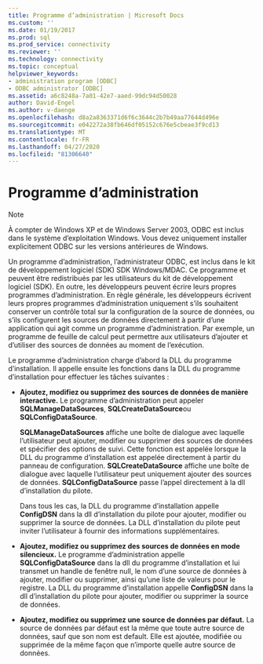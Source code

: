 ```yaml
---
title: Programme d’administration | Microsoft Docs
ms.custom: ''
ms.date: 01/19/2017
ms.prod: sql
ms.prod_service: connectivity
ms.reviewer: ''
ms.technology: connectivity
ms.topic: conceptual
helpviewer_keywords:
- administration program [ODBC]
- ODBC administrator [ODBC]
ms.assetid: a6c8248a-7a01-42e7-aaed-99dc94d50028
author: David-Engel
ms.author: v-daenge
ms.openlocfilehash: d8a2a8363371d6f6c3644c2b7b49aa77644d496e
ms.sourcegitcommit: e042272a38fb646df05152c676e5cbeae3f9cd13
ms.translationtype: MT
ms.contentlocale: fr-FR
ms.lasthandoff: 04/27/2020
ms.locfileid: "81306640"
---
```

# <a name="administration-program"></a>Programme d’administration
> [!NOTE]  
>  À compter de Windows XP et de Windows Server 2003, ODBC est inclus dans le système d’exploitation Windows. Vous devez uniquement installer explicitement ODBC sur les versions antérieures de Windows.  
  
 Un programme d’administration, l’administrateur ODBC, est inclus dans le kit de développement logiciel (SDK) SDK Windows/MDAC. Ce programme et peuvent être redistribués par les utilisateurs du kit de développement logiciel (SDK). En outre, les développeurs peuvent écrire leurs propres programmes d’administration. En règle générale, les développeurs écrivent leurs propres programmes d’administration uniquement s’ils souhaitent conserver un contrôle total sur la configuration de la source de données, ou s’ils configurent les sources de données directement à partir d’une application qui agit comme un programme d’administration. Par exemple, un programme de feuille de calcul peut permettre aux utilisateurs d’ajouter et d’utiliser des sources de données au moment de l’exécution.  
  
 Le programme d’administration charge d’abord la DLL du programme d’installation. Il appelle ensuite les fonctions dans la DLL du programme d’installation pour effectuer les tâches suivantes :  
  
-   **Ajoutez, modifiez ou supprimez des sources de données de manière interactive.** Le programme d’administration peut appeler **SQLManageDataSources**, **SQLCreateDataSource**ou **SQLConfigDataSource**.  
  
     **SQLManageDataSources** affiche une boîte de dialogue avec laquelle l’utilisateur peut ajouter, modifier ou supprimer des sources de données et spécifier des options de suivi. Cette fonction est appelée lorsque la DLL du programme d’installation est appelée directement à partir du panneau de configuration. **SQLCreateDataSource** affiche une boîte de dialogue avec laquelle l’utilisateur peut uniquement ajouter des sources de données. **SQLConfigDataSource** passe l’appel directement à la dll d’installation du pilote.  
  
     Dans tous les cas, la DLL du programme d’installation appelle **ConfigDSN** dans la dll d’installation du pilote pour ajouter, modifier ou supprimer la source de données. La DLL d’installation du pilote peut inviter l’utilisateur à fournir des informations supplémentaires.  
  
-   **Ajoutez, modifiez ou supprimez des sources de données en mode silencieux.** Le programme d’administration appelle **SQLConfigDataSource** dans la dll du programme d’installation et lui transmet un handle de fenêtre null, le nom d’une source de données à ajouter, modifier ou supprimer, ainsi qu’une liste de valeurs pour le registre. La DLL du programme d’installation appelle **ConfigDSN** dans la dll d’installation du pilote pour ajouter, modifier ou supprimer la source de données.  
  
-   **Ajoutez, modifiez ou supprimez une source de données par défaut.** La source de données par défaut est la même que toute autre source de données, sauf que son nom est default. Elle est ajoutée, modifiée ou supprimée de la même façon que n’importe quelle autre source de données.
